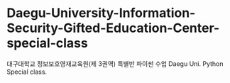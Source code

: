 # Daegu-University-Information-Security-Gifted-Education-Center-special-class

대구대학교 정보보호영재교육원(제 3권역) 특별반 파이썬 수업
Daegu Uni. Python Special class.